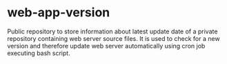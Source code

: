 # web-app-version
Public repository to store information about latest update date of a private repository containing web server source files. It is used to check for a new version and therefore update web server automatically using cron job executing bash script.
